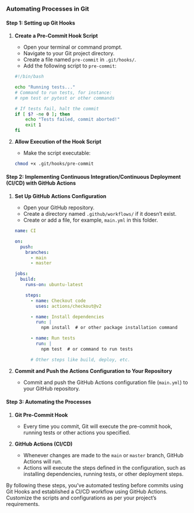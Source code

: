 ### Automating Processes in Git

#### Step 1: Setting up Git Hooks

1. **Create a Pre-Commit Hook Script**

    - Open your terminal or command prompt.
    - Navigate to your Git project directory.
    - Create a file named `pre-commit` in `.git/hooks/`.
    - Add the following script to `pre-commit`:

    ```bash
    #!/bin/bash

    echo "Running tests..."
    # Command to run tests, for instance:
    # npm test or pytest or other commands

    # If tests fail, halt the commit
    if [ $? -ne 0 ]; then
        echo "Tests failed, commit aborted!"
        exit 1
    fi
    ```

2. **Allow Execution of the Hook Script**

    - Make the script executable:

    ```bash
    chmod +x .git/hooks/pre-commit
    ```

#### Step 2: Implementing Continuous Integration/Continuous Deployment (CI/CD) with GitHub Actions

1. **Set Up GitHub Actions Configuration**

    - Open your GitHub repository.
    - Create a directory named `.github/workflows/` if it doesn’t exist.
    - Create or add a file, for example, `main.yml` in this folder.

    ```yaml
    name: CI

    on:
      push:
        branches:
          - main
          - master

    jobs:
      build:
        runs-on: ubuntu-latest

        steps:
          - name: Checkout code
            uses: actions/checkout@v2

          - name: Install dependencies
            run: |
              npm install  # or other package installation command

          - name: Run tests
            run: |
              npm test  # or command to run tests

          # Other steps like build, deploy, etc.
    ```

2. **Commit and Push the Actions Configuration to Your Repository**

    - Commit and push the GitHub Actions configuration file (`main.yml`) to your GitHub repository.

#### Step 3: Automating the Processes

1. **Git Pre-Commit Hook**

    - Every time you commit, Git will execute the pre-commit hook, running tests or other actions you specified.

2. **GitHub Actions (CI/CD)**

    - Whenever changes are made to the `main` or `master` branch, GitHub Actions will run.
    - Actions will execute the steps defined in the configuration, such as installing dependencies, running tests, or other deployment steps.

By following these steps, you've automated testing before commits using Git Hooks and established a CI/CD workflow using GitHub Actions. Customize the scripts and configurations as per your project’s requirements.
